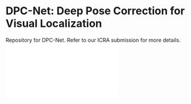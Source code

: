 # DPC-Net: Deep Pose Correction for Visual Localization
Repository for DPC-Net. Refer to our ICRA submission for more details.
![DPC-Net](dpc_high_level.pdf)
